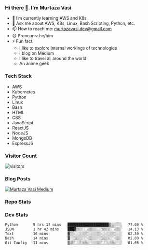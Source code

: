 ### Hi there 👋. I'm Murtaza Vasi

- 🌱 I’m currently learning AWS and K8s
- 💬 Ask me about AWS, K8s, Linux, Bash Scripting, Python, etc.
- 📫 How to reach me: murtazavasi.dev@gmail.com
- 😄 Pronouns: he/him
- ⚡ Fun fact:
  - I like to explore internal workings of technologies
  - I blog on Medium
  - I like to travel all around the world
  - An anime geek

### Tech Stack

- AWS
- Kubernetes
- Python
- Linux
- Bash
- HTML
- CSS
- JavaScript
- ReactJS
- NodeJS
- MongoDB
- ExpressJS

### Visitor Count

![visitors](https://visitor-badge.glitch.me/badge?page_id=murtazavasi.visitor-badge&left_color=green&right_color=red)

### Blog Posts

[![Murtaza Vasi Medium](https://github-readme-medium.vercel.app/?username=murtazavasi.dev&limit=3)](https://medium.com/@murtazavasi.dev)

### Repo Stats

### Dev Stats

<!--START_SECTION:waka-->

```txt
Python       9 hrs 17 mins   ███████████████████▒░░░░░   77.09 %
JSON         1 hr 42 mins    ███▓░░░░░░░░░░░░░░░░░░░░░   14.13 %
Text         16 mins         ▓░░░░░░░░░░░░░░░░░░░░░░░░   02.30 %
Bash         14 mins         ▓░░░░░░░░░░░░░░░░░░░░░░░░   02.00 %
Git Config   11 mins         ▒░░░░░░░░░░░░░░░░░░░░░░░░   01.66 %
```

<!--END_SECTION:waka-->
